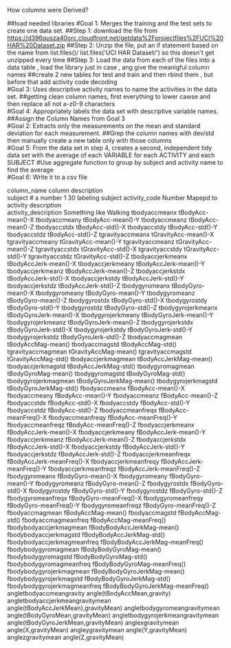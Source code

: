 How  columns  were  Derived?

##load  needed  libraries
#Goal  1:  Merges  the  training  and  the  test  sets  to  create  one  data  set.
##Step  1:  download  the  file  from  https://d396qusza40orc.cloudfront.net/getdata%2Fprojectfiles%2FUCI%20HAR%20Dataset.zip
##Step  2:  Unzip  the  file,  put  an  if  statement  based  on  the  name  from  list.files()/  list.files('UCI  HAR  Dataset/')  so  this  doesn't  get  unzipped  every  time
##Step  3:  Load  the  data  from  each  of  the  files  into  a  data  table  ,  load  the  library  just  in  case  ,  ang  give  the  meanigful  column  names
##create  2  new  tables  for  test  and  train    and  then  rbind  them  ,  but  before  that  add  activity  code  decoding  
#Goal  3:  Uses  descriptive  activity  names  to  name  the  activities  in  the  data  set.
##getting  clean  column  names,  first  everything  to  lower  cawse  and  then  replace  all  not  a-z0-9  characters  
#Goal  4:  Appropriately  labels  the  data  set  with  descriptive  variable  names.
##Assign  the  Column  Names  from  Goal  3  
#Goal  2:  Extracts  only  the  measurements  on  the  mean  and  standard  deviation  for  each  measurement.
##Grep  the  column  names  with  dev/std  then  manually  create  a  new  table  only  with  those  columns  
#Goal  5:  From  the  data  set  in  step  4,  creates  a  second,  independent  tidy  data  set  with  the  average  of  each  VARIABLE  for  each  ACTIVITY  and  each  SUBJECT
#Use  aggregate  function    to  group  by  subject  and  activity  name  to  find  the  average  
#Goal  6:  Write  it  to  a  csv  file  


column_name	column  description  
subject	#  a  number  1  30  labeling  subject
activity_code	Number  Mapepd  to  activity  description  
activity_description	Something  like  Walking
tbodyaccmeanx	tBodyAcc-mean()-X
tbodyaccmeany	tBodyAcc-mean()-Y
tbodyaccmeanz	tBodyAcc-mean()-Z
tbodyaccstdx	tBodyAcc-std()-X
tbodyaccstdy	tBodyAcc-std()-Y
tbodyaccstdz	tBodyAcc-std()-Z
tgravityaccmeanx	tGravityAcc-mean()-X
tgravityaccmeany	tGravityAcc-mean()-Y
tgravityaccmeanz	tGravityAcc-mean()-Z
tgravityaccstdx	tGravityAcc-std()-X
tgravityaccstdy	tGravityAcc-std()-Y
tgravityaccstdz	tGravityAcc-std()-Z
tbodyaccjerkmeanx	tBodyAccJerk-mean()-X
tbodyaccjerkmeany	tBodyAccJerk-mean()-Y
tbodyaccjerkmeanz	tBodyAccJerk-mean()-Z
tbodyaccjerkstdx	tBodyAccJerk-std()-X
tbodyaccjerkstdy	tBodyAccJerk-std()-Y
tbodyaccjerkstdz	tBodyAccJerk-std()-Z
tbodygyromeanx	tBodyGyro-mean()-X
tbodygyromeany	tBodyGyro-mean()-Y
tbodygyromeanz	tBodyGyro-mean()-Z
tbodygyrostdx	tBodyGyro-std()-X
tbodygyrostdy	tBodyGyro-std()-Y
tbodygyrostdz	tBodyGyro-std()-Z
tbodygyrojerkmeanx	tBodyGyroJerk-mean()-X
tbodygyrojerkmeany	tBodyGyroJerk-mean()-Y
tbodygyrojerkmeanz	tBodyGyroJerk-mean()-Z
tbodygyrojerkstdx	tBodyGyroJerk-std()-X
tbodygyrojerkstdy	tBodyGyroJerk-std()-Y
tbodygyrojerkstdz	tBodyGyroJerk-std()-Z
tbodyaccmagmean	tBodyAccMag-mean()
tbodyaccmagstd	tBodyAccMag-std()
tgravityaccmagmean	tGravityAccMag-mean()
tgravityaccmagstd	tGravityAccMag-std()
tbodyaccjerkmagmean	tBodyAccJerkMag-mean()
tbodyaccjerkmagstd	tBodyAccJerkMag-std()
tbodygyromagmean	tBodyGyroMag-mean()
tbodygyromagstd	tBodyGyroMag-std()
tbodygyrojerkmagmean	tBodyGyroJerkMag-mean()
tbodygyrojerkmagstd	tBodyGyroJerkMag-std()
fbodyaccmeanx	fBodyAcc-mean()-X
fbodyaccmeany	fBodyAcc-mean()-Y
fbodyaccmeanz	fBodyAcc-mean()-Z
fbodyaccstdx	fBodyAcc-std()-X
fbodyaccstdy	fBodyAcc-std()-Y
fbodyaccstdz	fBodyAcc-std()-Z
fbodyaccmeanfreqx	fBodyAcc-meanFreq()-X
fbodyaccmeanfreqy	fBodyAcc-meanFreq()-Y
fbodyaccmeanfreqz	fBodyAcc-meanFreq()-Z
fbodyaccjerkmeanx	fBodyAccJerk-mean()-X
fbodyaccjerkmeany	fBodyAccJerk-mean()-Y
fbodyaccjerkmeanz	fBodyAccJerk-mean()-Z
fbodyaccjerkstdx	fBodyAccJerk-std()-X
fbodyaccjerkstdy	fBodyAccJerk-std()-Y
fbodyaccjerkstdz	fBodyAccJerk-std()-Z
fbodyaccjerkmeanfreqx	fBodyAccJerk-meanFreq()-X
fbodyaccjerkmeanfreqy	fBodyAccJerk-meanFreq()-Y
fbodyaccjerkmeanfreqz	fBodyAccJerk-meanFreq()-Z
fbodygyromeanx	fBodyGyro-mean()-X
fbodygyromeany	fBodyGyro-mean()-Y
fbodygyromeanz	fBodyGyro-mean()-Z
fbodygyrostdx	fBodyGyro-std()-X
fbodygyrostdy	fBodyGyro-std()-Y
fbodygyrostdz	fBodyGyro-std()-Z
fbodygyromeanfreqx	fBodyGyro-meanFreq()-X
fbodygyromeanfreqy	fBodyGyro-meanFreq()-Y
fbodygyromeanfreqz	fBodyGyro-meanFreq()-Z
fbodyaccmagmean	fBodyAccMag-mean()
fbodyaccmagstd	fBodyAccMag-std()
fbodyaccmagmeanfreq	fBodyAccMag-meanFreq()
fbodybodyaccjerkmagmean	fBodyBodyAccJerkMag-mean()
fbodybodyaccjerkmagstd	fBodyBodyAccJerkMag-std()
fbodybodyaccjerkmagmeanfreq	fBodyBodyAccJerkMag-meanFreq()
fbodybodygyromagmean	fBodyBodyGyroMag-mean()
fbodybodygyromagstd	fBodyBodyGyroMag-std()
fbodybodygyromagmeanfreq	fBodyBodyGyroMag-meanFreq()
fbodybodygyrojerkmagmean	fBodyBodyGyroJerkMag-mean()
fbodybodygyrojerkmagstd	fBodyBodyGyroJerkMag-std()
fbodybodygyrojerkmagmeanfreq	fBodyBodyGyroJerkMag-meanFreq()
angletbodyaccmeangravity	angle(tBodyAccMean,gravity)
angletbodyaccjerkmeangravitymean	angle(tBodyAccJerkMean),gravityMean)
angletbodygyromeangravitymean	angle(tBodyGyroMean,gravityMean)
angletbodygyrojerkmeangravitymean	angle(tBodyGyroJerkMean,gravityMean)
anglexgravitymean	angle(X,gravityMean)
angleygravitymean	angle(Y,gravityMean)
anglezgravitymean	angle(Z,gravityMean)
